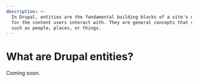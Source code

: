 ```yaml
---
description: >-
  In Drupal, entities are the fundamental building blocks of a site's data model
  for the content users interact with. They are general concepts that represent nouns,
  such as people, places, or things.
---
```


# What are Drupal entities?

Coming soon.
